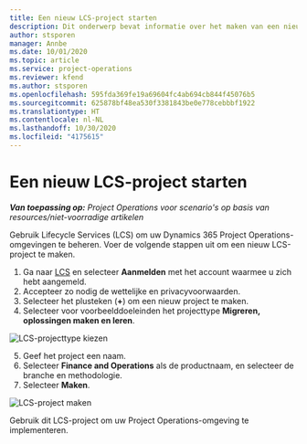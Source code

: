 ```yaml
---
title: Een nieuw LCS-project starten
description: Dit onderwerp bevat informatie over het maken van een nieuw project in LCS voor uw Project Operations-omgeving.
author: stsporen
manager: Annbe
ms.date: 10/01/2020
ms.topic: article
ms.service: project-operations
ms.reviewer: kfend
ms.author: stsporen
ms.openlocfilehash: 595fda369fe19a69604fc4ab694cb844f45076b5
ms.sourcegitcommit: 625878bf48ea530f3381843be0e778cebbbf1922
ms.translationtype: HT
ms.contentlocale: nl-NL
ms.lasthandoff: 10/30/2020
ms.locfileid: "4175615"
---
```

# <a name="start-a-new-lcs-project"></a>Een nieuw LCS-project starten

_**Van toepassing op:** Project Operations voor scenario's op basis van resources/niet-voorradige artikelen_

Gebruik Lifecycle Services (LCS) om uw Dynamics 365 Project Operations-omgevingen te beheren. Voer de volgende stappen uit om een nieuw LCS-project te maken.

1. Ga naar [LCS](https://lcs.dynamics.com/Logon/Index) en selecteer **Aanmelden** met het account waarmee u zich hebt aangemeld.
2. Accepteer zo nodig de wettelijke en privacyvoorwaarden.
3. Selecteer het plusteken (**+**) om een nieuw project te maken.
4. Selecteer voor voorbeelddoeleinden het projecttype **Migreren, oplossingen maken en leren**.

  ![LCS-projecttype kiezen](./media/create-lcs-1.png)

5. Geef het project een naam. 
6. Selecteer **Finance and Operations** als de productnaam, en selecteer de branche en methodologie. 
7. Selecteer **Maken**.

![LCS-project maken](./media/create-lcs-2.png)

Gebruik dit LCS-project om uw Project Operations-omgeving te implementeren.

